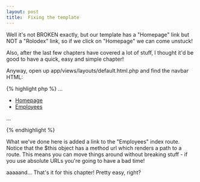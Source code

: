 ```yaml
---
layout: post
title:  Fixing the template
---
```


Well it's not BROKEN exactly, but our template has a "Homepage" link but NOT a "Rolodex" link, so if we  click on "Homepage" we can come unstuck!

Also, after the last few chapters have covered a lot of stuff, I thought it'd be good to have a quick, easy and simple chapter!

Anyway, open up app/views/layouts/default.html.php and find the navbar HTML:

{% highlight php %}
...
	<div class="navbar navbar-inverse navbar-fixed-top">
		<div class="navbar-inner">
			<div class="container">
				<ul class="nav nav-pills pull-right">
					<li><a href="<?= $this->url(array('Home::index')); ?>">Homepage</a></li>
					<li><a href="<?= $this->url(array('Employees::index')); ?>">Employees</a></li>
				</ul>
			</div>
		</div>
	</div>
...

{% endhighlight %}

What we've done here is added a link to the "Employees" index route. Notice that the $this object has a method url which renders a path to a route. This means you can move things around without breaking stuff - if you use absolute URLs you're going to have a bad time!

aaaaand... That's it for this chapter! Pretty easy, right?